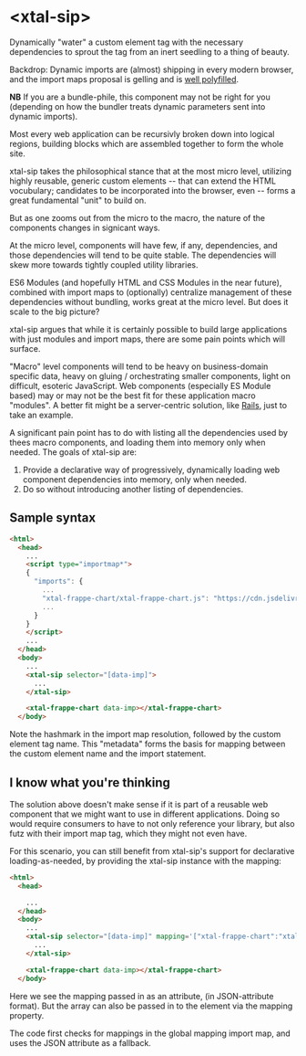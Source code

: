 # \<xtal-sip\>

Dynamically &#34;water&#34; a custom element tag with the necessary dependencies to sprout the tag from an inert seedling to a thing of beauty.

Backdrop: Dynamic imports are (almost) shipping in every modern browser, and the import maps proposal is gelling and is [well polyfilled](https://github.com/guybedford/es-module-shims). 

**NB** If you are a bundle-phile, this component may not be right for you (depending on how the bundler treats dynamic parameters sent into dynamic imports).

Most every web application can be recursivly broken down into logical regions, building blocks which are assembled together to form the whole site.

xtal-sip takes the philosophical stance that at the most micro level, utilizing highly reusable, generic custom elements -- that can extend the HTML vocubulary; candidates to be incorporated into the browser, even -- forms a great fundamental "unit" to build on.

But as one zooms out from the micro to the macro, the nature of the components changes in signicant ways.  

At the micro level, components will have few, if any, dependencies, and those dependencies will tend to be quite stable.  The dependencies will skew more towards tightly coupled utility libraries. 

ES6 Modules (and hopefully HTML and CSS Modules in the near future), combined with import maps to (optionally) centralize management of these dependencies without bundling, works great at the micro level.  But does it scale to the big picture?

xtal-sip argues that while it is certainly possible to build large applications with just modules and import maps, there are some pain points which will surface.

"Macro" level components will tend to be heavy on business-domain specific data, heavy on gluing / orchestrating smaller components, light on difficult, esoteric JavaScript.  Web components (especially ES Module based) may or may not be the best fit for these application macro "modules".  A better fit might be a server-centric solution, like  [Rails](https://goiabada.blog/rails-components-faedd412ce19), just to take an example.  

A significant pain point has to do with listing all the dependencies used by thees macro components, and loading them into memory only when needed.  The goals of xtal-sip are:

1.  Provide a declarative way of progressively, dynamically loading web component dependencies into memory, only when needed.
2.  Do so without introducing another listing of dependencies.

## Sample syntax

```html
<html>
  <head>
    ...
    <script type="importmap*">
    {
      "imports": {
        ...
        "xtal-frappe-chart/xtal-frappe-chart.js": "https://cdn.jsdelivr.net/npm/xtal-frappe-chart@0.0.22/xtal-frappe-chart.js#xtal-frappe-chart",
        ...
      }
    }
    </script>
    ...
  </head>
  <body>
    ...
    <xtal-sip selector="[data-imp]">
      ...
    </xtal-sip>

    <xtal-frappe-chart data-imp></xtal-frappe-chart> 
  </body>


```

Note the hashmark in the import map resolution, followed by the custom element tag name.  This "metadata" forms the basis for mapping between the custom element name and the import statement. 

## I know what you're thinking

The solution above doesn't make sense if it is part of a reusable web component that we might want to use in different applications.  Doing so would require consumers to have to not only reference your library, but also futz with their import map tag, which they might not even have.

For this scenario, you can still benefit from xtal-sip's support for declarative loading-as-needed, by providing the xtal-sip instance with the mapping:

```html
<html>
  <head>

    ...
  </head>
  <body>
    ...
    <xtal-sip selector="[data-imp]" mapping='["xtal-frappe-chart":"xtal-frappe-chart/xtal-frappe-chart.js"]'>
      ...
    </xtal-sip>

    <xtal-frappe-chart data-imp></xtal-frappe-chart> 
  </body>


```

Here we see the mapping passed in as an attribute, (in JSON-attribute format).  But the array can also be passed in to the element via the mapping property.

The code first checks for mappings in the global mapping import map, and uses the JSON attribute as a fallback.
